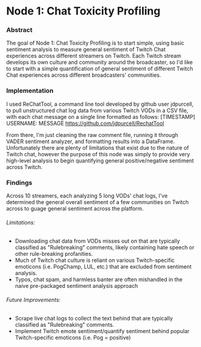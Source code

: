 # Node 1: Chat Toxicity Profiling

### Abstract
The goal of Node 1: Chat Toxicity Profiling is to start simple, using basic sentiment analysis to measure general sentiment of Twitch Chat experiences across different streamers on Twitch. Each Twitch stream develops its own culture and community around the broadcaster, so I'd like to start with a simple quantification of general sentiment of different Twitch Chat experiences across different broadcasters' communities. 

### Implementation 
I used ReChatTool, a command line tool developed by github user jdpurcell, to pull unstructured chat log data from various Twitch VODs in a CSV file, with each chat message on a single line formatted as follows: 
[TIMESTAMP] USERNAME: MESSAGE
https://github.com/jdpurcell/RechatTool

From there, I'm just cleaning the raw comment file, running it through VADER sentiment analyzer, and formatting results into a DataFrame. Unfortunately there are plenty of limitations that exist due to the nature of Twitch chat, however the purpose of this node was simply to provide very high-level analysis to begin quantifying general positive/negative sentiment across Twitch. 

### Findings
Across 10 streamers, each analyzing 5 long VODs' chat logs, I've determined the general overall sentiment of a few communities on Twitch across to guage general sentiment across the platform.

###### Limitations:
- Downloading chat data from VODs misses out on <deleted messages> that are typically classified as "Rulebreaking" comments, likely containing hate speech or other rule-breaking profanities.
- Much of Twitch chat culture is reliant on various Twitch-specific emoticons (i.e. PogChamp, LUL, etc.) that are excluded from sentiment analysis.
- Typos, chat spam, and harmless banter are often mishandled in the naive pre-packaged sentiment analysis approach

###### Future Improvements: 
- Scrape live chat logs to collect the text behind <deleted messages> that are typically classified as "Rulebreaking" comments.
- Implement Twitch emote sentiment/quantify sentiment behind popular Twitch-specific emoticons (i.e. Pog = positive)
